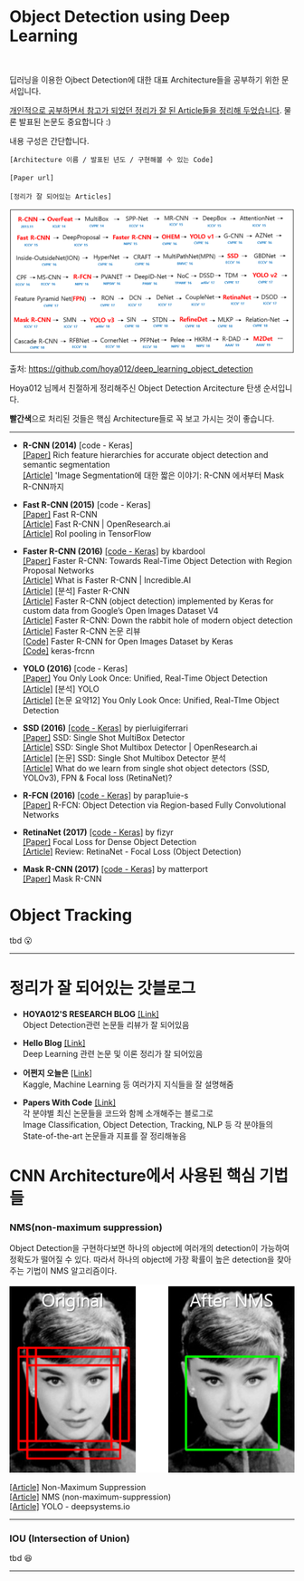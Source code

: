 # Object Detection using Deep Learning

<br>

 딥러닝을 이용한 Ojbect Detection에 대한 대표 Architecture들을 공부하기 위한 문서입니다.

<u>개인적으로 공부하면서 참고가 되었던 정리가 잘 된 Article들을 정리해 두었습니다</u>. 물론 발표된 논문도 중요합니다 :)

내용 구성은 간단합니다.



```
[Architecture 이름 / 발표된 년도 / 구현해볼 수 있는 Code]

[Paper url]

[정리가 잘 되어있는 Articles]
```



![Object Detection History](assets/deep_learning_object_detection_history.PNG)

출처: https://github.com/hoya012/deep_learning_object_detection

Hoya012 님께서 친절하게 정리해주신 Object Detection Arcitecture 탄생 순서입니다. 

**빨간색**으로 처리된 것들은 핵심 Architecture들로 꼭 보고 가시는 것이 좋습니다.

------



 - **R-CNN (2014)** [code - Keras]
    <br/>[[Paper]](https://arxiv.org/abs/1311.2524) Rich feature hierarchies for accurate object detection and semantic segmentation
    <br/>[[Article]](https://junn.in/archives/2517) 'Image Segmentation에 대한 짧은 이야기: R-CNN 에서부터 Mask R-CNN까지

- **Fast R-CNN (2015)** [code - Keras]
  <br/>[[Paper]](https://arxiv.org/abs/1504.08083) Fast R-CNN 
  <br/>[[Article]](http://openresearch.ai/t/fast-r-cnn/240) Fast R-CNN | OpenResearch.ai
  <br/>[[Article]](https://github.com/deepsense-ai/roi-pooling) RoI pooling in TensorFlow
- **Faster R-CNN (2016)** [[code - Keras]](https://github.com/kbardool/keras-frcnn) by kbardool
  <br/>[[Paper]](https://arxiv.org/abs/1506.01497) Faster R-CNN: Towards Real-Time Object Detection with Region Proposal Networks
  <br/>[[Article]](http://incredible.ai/deep-learning/2018/03/17/Faster-R-CNN/) What is Faster R-CNN | Incredible.AI
  <br/>[[Article]](https://curt-park.github.io/2017-03-17/faster-rcnn/) [분석] Faster R-CNN 
  <br/>[[Article]](https://towardsdatascience.com/faster-r-cnn-object-detection-implemented-by-keras-for-custom-data-from-googles-open-images-125f62b9141a) Faster R-CNN (object detection) implemented by Keras for custom data from Google’s Open Images Dataset V4
  <br/>[[Article]](https://tryolabs.com/blog/2018/01/18/faster-r-cnn-down-the-rabbit-hole-of-modern-object-detection/) Faster R-CNN: Down the rabbit hole of modern object detection
  <br/>[[Article]](https://zzsza.github.io/data/2018/05/09/Faster-RCNN-review/) Faster R-CNN 논문 리뷰
  <br/>[[Code]](https://github.com/RockyXu66/Faster_RCNN_for_Open_Images_Dataset_Keras) Faster R-CNN for Open Images Dataset by Keras
  <br/>[[Code]](https://github.com/kbardool/keras-frcnn) keras-frcnn
- **YOLO (2016)** [code - Keras]
  <br/>[[Paper]](https://arxiv.org/abs/1506.02640) You Only Look Once: Unified, Real-Time Object Detection
  <br/>[[Article]](https://curt-park.github.io/2017-03-26/yolo/) [분석] YOLO
  <br/>[[Article]](https://arclab.tistory.com/167) [논문 요약12] You Only Look Once: Unified, Real-TIme Object Detection
- **SSD (2016)** [[code - Keras]](https://github.com/pierluigiferrari/ssd_keras) by pierluigiferrari
  <br/>[[Paper]](https://arxiv.org/abs/1512.02325) SSD: Single Shot MultiBox Detector 
  <br/>[[Article]](http://openresearch.ai/t/ssd-single-shot-multibox-detector/74) SSD: Single Shot Multibox Detector | OpenResearch.ai
  <br/>[[Article]](https://taeu.github.io/paper/deeplearning-paper-ssd/) [논문] SSD: Single Shot Multibox Detector 분석
  <br/>[[Article]](https://medium.com/@jonathan_hui/what-do-we-learn-from-single-shot-object-detectors-ssd-yolo-fpn-focal-loss-3888677c5f4d) What do we learn from single shot object detectors (SSD, YOLOv3), FPN & Focal loss (RetinaNet)?
- **R-FCN (2016)** [[code - Keras]](https://github.com/parap1uie-s/Keras-RFCN) by parap1uie-s
  <br/>[[Paper]](https://arxiv.org/abs/1605.06409v2) R-FCN: Object Detection via Region-based Fully Convolutional Networks
- **RetinaNet (2017)** [[code - Keras]](https://github.com/fizyr/keras-retinanet) by fizyr
  <br/>[[Paper]](https://arxiv.org/abs/1708.02002) Focal Loss for Dense Object Detection
  <br/>[[Article]](https://towardsdatascience.com/review-retinanet-focal-loss-object-detection-38fba6afabe4) Review: RetinaNet - Focal Loss (Object Detection)
- **Mask R-CNN (2017)** [[code - Keras]](https://github.com/matterport/Mask_RCNN) by matterport
  <br/>[[Paper]](https://arxiv.org/abs/1703.06870) Mask R-CNN 



# Object Tracking 

tbd :open_mouth:

---





# 정리가 잘 되어있는 갓블로그

- **HOYA012'S RESEARCH BLOG** [[Link]](https://hoya012.github.io/)
<br/>Object Detection관련 논문들 리뷰가 잘 되어있음

- **Hello Blog** [[Link]](https://curt-park.github.io/)
<br/>Deep Learning 관련 논문 및 이론 정리가 잘 되어있음

- **어쩐지 오늘은** [[Link]](https://zzsza.github.io/)
<br/>Kaggle, Machine Learning 등 여러가지 지식들을 잘 설명해줌

- **Papers With Code** [[Link]](https://paperswithcode.com/)
<br/>각 분야별 최신 논문들을 코드와 함께 소개해주는 블로그로
<br/>Image Classification, Object Detection, Tracking, NLP 등 각 분야들의 State-of-the-art 논문들과 지표를 잘 정리해놓음



# CNN Architecture에서 사용된 핵심 기법들



### NMS(non-maximum suppression)

 Object Detection을 구현하다보면 하나의 object에 여러개의 detection이 가능하여 정확도가 떨어질 수 있다. 따라서 하나의 object에 가장 확률이 높은 detection을 찾아주는 기법이 NMS 알고리즘이다.

![NMS](assets/NMS.png)

[[Article]](https://heiwais25.github.io/machinelearning/cnn/2018/05/10/non-maximum-suppression/) Non-Maximum Suppression
<br/>[[Article]](https://dyndy.tistory.com/275) NMS (non-maximum-suppression)
<br/>[[Article]](https://docs.google.com/presentation/d/1aeRvtKG21KHdD5lg6Hgyhx5rPq_ZOsGjG5rJ1HP7BbA/pub?start=false&loop=false&delayms=3000&slide=id.g137784ab86_4_4448) YOLO - deepsystems.io

---

### IOU (Intersection of Union)

 tbd 😆

---



